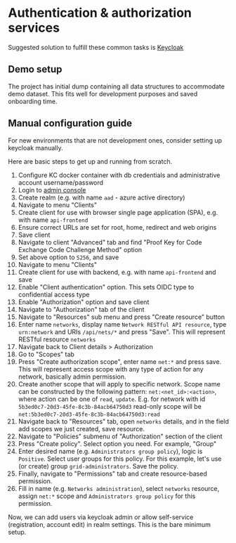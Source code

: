 # Authentication & authorization services

Suggested solution to fulfill these common tasks is [Keycloak](https://www.keycloak.org/)

## Demo setup

The project has initial dump containing all data structures to accommodate demo dataset.
This fits well for development purposes and saved onboarding time.

## Manual configuration guide

For new environments that are not development ones, consider setting up keycloak manually.

Here are basic steps to get up and running from scratch.

1. Configure KC docker container with db credentials and administrative account username/password
2. Login to [admin console](http://localhost:8180/)
3. Create realm (e.g. with name `aad` - azure active directory)
4. Navigate to menu "Clients"
5. Create client for use with browser single page application (SPA), e.g. with name `api-frontend`
6. Ensure correct URLs are set for root, home, redirect and web origins
7. Save client
8. Navigate to client "Advanced" tab and find "Proof Key for Code Exchange Code Challenge Method" option
9. Set above option to `S256`, and save
10. Navigate to menu "Clients"
11. Create client for use with backend, e.g. with name `api-frontend` and save
12. Enable "Client authentication" option. This sets OIDC type to confidential access type
13. Enable "Authorization" option and save client
14. Navigate to "Authorization" tab of the client
15. Navigate to "Resources" sub menu and press "Create resource" button
16. Enter name `networks`, display name `Network RESTful API resource`, type `urn:network` and URIs `/api/nets/*` and press "Save".
    This will represent RESTful resource `networks`
17. Navigate back to Client details > Authorization
18. Go to "Scopes" tab
19. Press "Create authorization scope", enter name `net:*` and press save.
    This will represent access scope with any type of action for any network, basically admin permission.
20. Create another scope that will apply to specific network.
    Scope name can be constructed by the following pattern: `net:<net_id>:<action>`, where action can be one of `read`, `update`.
    E.g. for network with id `5b3ed0c7-20d3-45fe-8c3b-84acb64750d3` read-only scope will be `net:5b3ed0c7-20d3-45fe-8c3b-84acb64750d3:read`
21. Navigate back to "Resources" tab, open `networks` details, and in the field add scopes we just created, save resource.
22. Navigate to "Policies" submenu of "Authorization" section of the client
23. Press "Create policy". Select option you need. For example, "Group"
24. Enter desired name (e.g. `Administrators group policy`), logic is `Positive`. Select user groups for this policy.
    For this example, let's use (or create) group `grid-administrators`. Save the policy.
25. Finally, navigate to "Permissions" tab and create resource-based permission.
26. Fill in name (e.g. `Networks administration`), select `networks` resource, assign `net:*` scope and `Administrators group policy` for this permission.

Now, we can add users via keycloak admin or allow self-service (registration, account edit) in realm settings. This is the bare minimum setup.
